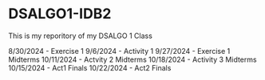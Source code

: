 # DSALGO1-IDB2
This is my reporitory of my DSALGO 1 Class

8/30/2024 - Exercise 1
9/6/2024 - Activity 1
9/27/2024 - Exercise 1 Midterms
10/11/2024 - Actvity 2 Midterms
10/18/2024 - Activity 3 Midterms
10/15/2024 - Act1 Finals
10/22/2024 - Act2 Finals
